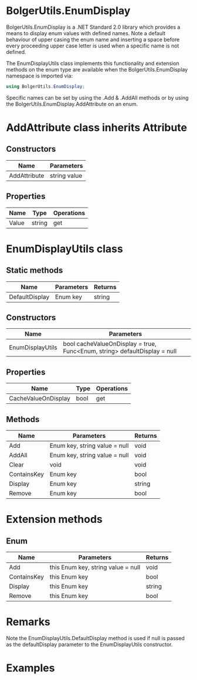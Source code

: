 # BolgerUtils.EnumDisplay

BolgerUtils.EnumDisplay is a .NET Standard 2.0 library which provides a means to display enum values with defined names. Note a default behaviour of upper casing the enum name and inserting a space before every proceeding upper case letter is used when a specific name is not defined.

The EnumDisplayUtils class implements this functionality and extension methods on the enum type are available when the BolgerUtils.EnumDisplay namespace is imported via:

```C#
using BolgerUtils.EnumDisplay;
```

Specific names can be set by using the .Add & .AddAll methods or by using the BolgerUtils.EnumDisplay.AddAttribute on an enum.

# AddAttribute class inherits Attribute

## Constructors

Name | Parameters
--- | ---
AddAttribute | string value

## Properties

Name | Type | Operations
--- | --- | ---
Value | string | get

# EnumDisplayUtils class

## Static methods

Name | Parameters | Returns
--- | --- | ---
DefaultDisplay | Enum key | string

## Constructors

Name | Parameters
--- | ---
EnumDisplayUtils | bool cacheValueOnDisplay = true, Func\<Enum, string\>  defaultDisplay = null

## Properties

Name | Type | Operations
--- | --- | ---
CacheValueOnDisplay | bool | get

## Methods

Name | Parameters | Returns
--- | --- | ---
Add | Enum key, string value = null | void
AddAll | Enum key, string value = null | void
Clear | void | void
ContainsKey | Enum key | bool
Display | Enum key | string
Remove | Enum key | bool

# Extension methods

## Enum

Name | Parameters | Returns
--- | --- | ---
Add | this Enum key, string value = null | void
ContainsKey | this Enum key | bool
Display | this Enum key | string
Remove | this Enum key | bool

# Remarks

Note the EnumDisplayUtils.DefaultDisplay method is used if null is passed as the defaultDisplay parameter to the EnumDisplayUtils constructor.

# Examples
